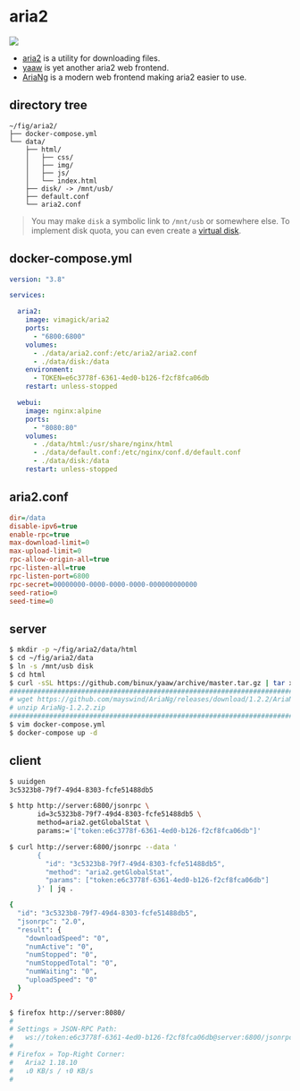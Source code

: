 aria2
=====

![](https://badge.imagelayers.io/vimagick/aria2:latest.svg)

- [aria2][1] is a utility for downloading files.
- [yaaw][2] is yet another aria2 web frontend.
- [AriaNg][3] is a modern web frontend making aria2 easier to use.

## directory tree

```
~/fig/aria2/
├── docker-compose.yml
└── data/
    ├── html/
    │   ├── css/
    │   ├── img/
    │   ├── js/
    │   └── index.html
    ├── disk/ -> /mnt/usb/
    ├── default.conf
    └── aria2.conf
```

> You may make `disk` a symbolic link to `/mnt/usb` or somewhere else.
> To implement disk quota, you can even create a [virtual disk][5].

## docker-compose.yml

```yaml
version: "3.8"

services:

  aria2:
    image: vimagick/aria2
    ports:
      - "6800:6800"
    volumes:
      - ./data/aria2.conf:/etc/aria2/aria2.conf
      - ./data/disk:/data
    environment:
      - TOKEN=e6c3778f-6361-4ed0-b126-f2cf8fca06db
    restart: unless-stopped

  webui:
    image: nginx:alpine
    ports:
      - "8080:80"
    volumes:
      - ./data/html:/usr/share/nginx/html
      - ./data/default.conf:/etc/nginx/conf.d/default.conf
      - ./data/disk:/data
    restart: unless-stopped
```

## aria2.conf

```ini
dir=/data
disable-ipv6=true
enable-rpc=true
max-download-limit=0
max-upload-limit=0
rpc-allow-origin-all=true
rpc-listen-all=true
rpc-listen-port=6800
rpc-secret=00000000-0000-0000-0000-000000000000
seed-ratio=0
seed-time=0
```

## server

```bash
$ mkdir -p ~/fig/aria2/data/html
$ cd ~/fig/aria2/data
$ ln -s /mnt/usb disk
$ cd html
$ curl -sSL https://github.com/binux/yaaw/archive/master.tar.gz | tar xz --strip 1
####################################################################################
# wget https://github.com/mayswind/AriaNg/releases/download/1.2.2/AriaNg-1.2.2.zip #
# unzip AriaNg-1.2.2.zip                                                           #
####################################################################################
$ vim docker-compose.yml
$ docker-compose up -d
```

## client

```bash
$ uuidgen
3c5323b8-79f7-49d4-8303-fcfe51488db5

$ http http://server:6800/jsonrpc \
       id=3c5323b8-79f7-49d4-8303-fcfe51488db5 \
       method=aria2.getGlobalStat \
       params:='["token:e6c3778f-6361-4ed0-b126-f2cf8fca06db"]'

$ curl http://server:6800/jsonrpc --data '
       {
         "id": "3c5323b8-79f7-49d4-8303-fcfe51488db5",
         "method": "aria2.getGlobalStat",
         "params": ["token:e6c3778f-6361-4ed0-b126-f2cf8fca06db"]
       }' | jq .

{
  "id": "3c5323b8-79f7-49d4-8303-fcfe51488db5",
  "jsonrpc": "2.0",
  "result": {
    "downloadSpeed": "0",
    "numActive": "0",
    "numStopped": "0",
    "numStoppedTotal": "0",
    "numWaiting": "0",
    "uploadSpeed": "0"
  }
}

$ firefox http://server:8080/
#
# Settings » JSON-RPC Path:
#   ws://token:e6c3778f-6361-4ed0-b126-f2cf8fca06db@server:6800/jsonrpc
#
# Firefox » Top-Right Corner:
#   Aria2 1.18.10
#   ↓0 KB/s / ↑0 KB/s
#
```

[1]: https://github.com/aria2/aria2
[2]: https://github.com/binux/yaaw
[3]: https://github.com/mayswind/AriaNg
[5]: http://souptonuts.sourceforge.net/quota_tutorial.html
